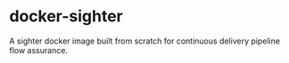 # docker-sighter
A sighter docker image built from scratch for continuous delivery pipeline flow assurance.  
